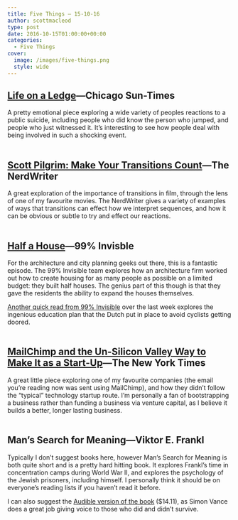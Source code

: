```yaml
---
title: Five Things – 15-10-16
author: scottmacleod
type: post
date: 2016-10-15T01:00:00+00:00
categories:
  - Five Things
cover:
  image: /images/five-things.png
  style: wide
---
```

## [Life on a Ledge][1]—Chicago Sun-Times

A pretty emotional piece exploring a wide variety of peoples reactions to a public suicide, including people who did know the person who jumped, and people who just witnessed it. It’s interesting to see how people deal with being involved in such a shocking event.  
 

## [Scott Pilgrim: Make Your Transitions Count][2]—The NerdWriter

A great exploration of the importance of transitions in film, through the lens of one of my favourite movies. The NerdWriter gives a variety of examples of ways that transitions can effect how we interpret sequences, and how it can be obvious or subtle to try and effect our reactions.  
 

## [Half a House][3]—99% Invisble

For the architecture and city planning geeks out there, this is a fantastic episode. The 99% Invisible team explores how an architecture firm worked out how to create housing for as many people as possible on a limited budget: they built half houses. The genius part of this though is that they gave the residents the ability to expand the houses themselves.

[Another quick read from 99% Invisible][4]&nbsp;over the last week explores the ingenious education plan that the Dutch put in place to avoid cyclists getting doored.  
 

## [MailChimp and the Un-Silicon Valley Way to Make It as a Start-Up][5]—The New York Times

A great little piece exploring one of my favourite companies (the email you’re reading now was sent using MailChimp), and how they didn’t follow the “typical” technology startup route. I’m personally a fan of bootstrapping a business rather than funding a business via venture capital, as I believe it builds a better, longer lasting business.  
 

## Man&#8217;s Search for Meaning—Viktor E. Frankl

Typically I don’t suggest books here, however Man’s Search for Meaning is both quite short and is a pretty hard hitting book. It explores Frankl’s time in concentration camps during World War II, and explores the psychology of the Jewish prisoners, including himself. I personally think it should be on everyone’s reading lists if you haven’t read it before.

I can also suggest the [Audible version of the book][6]&nbsp;($14.11), as Simon Vance does a great job giving voice to those who did and didn’t survive.

 [1]: http://feature.suntimes.com/life-on-a-ledge/
 [2]: https://www.youtube.com/watch?v=pij5lihbC6k
 [3]: http://99percentinvisible.org/episode/half-a-house/
 [4]: http://99percentinvisible.org/article/dutch-reach-clever-workaround-keep-cyclists-getting-doored/
 [5]: http://www.nytimes.com/2016/10/06/technology/mailchimp-and-the-un-silicon-valley-way-to-make-it-as-a-start-up.html
 [6]: http://www.audible.com.au/pd/Non-fiction/Mans-Search-for-Meaning-Audiobook/B00FG9FSA2
